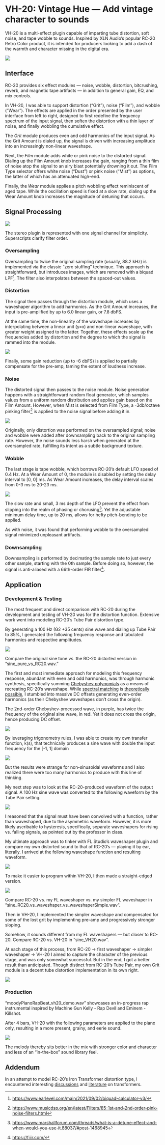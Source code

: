 # VH-20: Vintage Hue — Add vintage character to sounds

VH-20 is a multi-effect plugin capable of imparting tube distortion, soft noise, and tape wobble to sounds. Inspired by XLN Audio’s popular RC-20 Retro Color product, it is intended for producers looking to add a dash of the warmth and character missing in the digital era.

![](https://lh5.googleusercontent.com/JBnMO1ogGMjZPXKDC5crzFRtvziSxrluL4YuN6dRHrqXv2Q2mYF6YKhP63HNnmWqvSAQgbUZ2lH-5hccxmTgjj87LRzPe7fcU_s_FYrIWHXIBK0ceIMpm3VggKRL1Ofuj-a4sqK-ct1jZ-gH5NRUdjo)

## Interface

RC-20 provides six effect modules — noise, wobble, distortion, bitcrushing, reverb, and magnetic tape artifacts — in addition to general gain, EQ, and mix controls. 

In VH-20, I was able to support distortion (“Grit”), noise (“Film”), and wobble (“Wear”). The effects are applied in the order presented by the user interface from left to right, designed to first redefine the frequency spectrum of the input signal, then soften the distortion with a thin layer of noise, and finally wobbling the cumulative effect.

The _Grit_ module produces even and odd harmonics of the input signal. As the Grit Amount is dialed up, the signal is driven with increasing amplitude into an increasingly non-linear waveshape.

Next, the _Film_ module adds white or pink noise to the distorted signal. Dialing up the Film Amount knob increases the gain, ranging from a thin film of noise atop the signal to an airy blast potentially drowning it out. The Film Type selector offers white noise (“Dust”) or pink noise (“Mist”) as options, the latter of which has an attenuated high-end. 

Finally, the _Wear_ module applies a pitch wobbling effect reminiscent of aged tape. While the oscillation speed is fixed at a slow rate, dialing up the Wear Amount knob increases the magnitude of detuning that occurs.

## Signal Processing

![](https://i.imgur.com/y4heRXb.png)

The stereo plugin is represented with one signal channel for simplicity. Superscripts clarify filter order.

### Oversampling

Oversampling to twice the original sampling rate (usually, 88.2 kHz) is implemented via the classic “zero stuffing” technique. This approach is straightforward, but introduces images, which are removed with a biquad LPF[^1]. The filter also interpolates between the spaced-out values. 

### Distortion

The signal then passes through the distortion module, which uses a waveshaper algorithm to add harmonics. As the Grit Amount increases, the input is pre-amplified by up to 6.0 linear gain, or 7.8 dbFS. 

At the same time, the non-linearity of the waveshape increases by interpolating between a linear unit (y=x) and non-linear waveshape, with greater weight assigned to the latter. Together, these effects scale up the frequencies added by distortion and the degree to which the signal is rammed into the module.

![](https://lh3.googleusercontent.com/kvO5CvhcyhA2daNLEpHv9IKwylIEBuusPuBjiQNP73wS33HmMIAON_3g9RHo71WTtKv9-69rD59JCx2Z43A3Ou5pILuMSXQAb-8DaGAE8tzGf0qxi9NkpS7ej-WBF5OcSqqGNX7nFHXiQlU0qQup4ig)

Finally, some gain reduction (up to -6 dbFS) is applied to partially compensate for the pre-amp, taming the extent of loudness increase.

### Noise

The distorted signal then passes to the noise module. Noise generation happens with a straightforward random float generator, which samples values from a uniform random distribution and applies gain based on the Film Amount. However, when Mist is selected from Film Type, a -3db/octave pinking filter[^2] is applied to the noise signal before adding it in.

![](https://lh6.googleusercontent.com/OJ3vqNP93Ma5trIay_wCnQMy7zy8jzyf1eIUmgfqXOdiyTFgHrQqo-bBLhOTjGhc7VKVgmrD9QLHvB1VPW0NVuAnpqLAULscJXa8WU1Gg5a2xhnfArHqNJ8il7H-eu0qbKx6gVwFJpHAETBECNiw3v0)

Originally, only distortion was performed on the oversampled signal; noise and wobble were added after downsampling back to the original sampling rate. However, the noise sounds less harsh when generated at the oversampled rate, fulfilling its intent as a subtle background texture.

### Wobble

The last stage is tape wobble, which borrows RC-20’s default LFO speed of 0.4 Hz. At a Wear Amount of 0, the module is disabled by setting the delay interval to [0, 0] ms.
As Wear Amount increases, the delay interval scales from 0-3 ms to 20-23 ms. 

![](https://lh3.googleusercontent.com/TPDclSERlxKgXxfBJTxffaf5MnYy1jVzWZuAc1ps4LGBmeL87Hd86kTl0QfmVnhxEwlcADEeX_TBbdlW8rHKXSOT8xC8Q6nReHmKepvUH5UFq-eiFq3JyGgqJ4npVNMqPSkasuaiB2npnhH1_YnhNE4)

The slow rate and small, 3 ms depth of the LFO prevent the effect from slipping into the realm of phasing or chorusing[^3]. Yet the adjustable minimum delay time, up to 20 ms, allows for hefty pitch-bending to be applied.

As with noise, it was found that performing wobble to the oversampled signal minimized unpleasant artifacts.

### Downsampling

Downsampling is performed by decimating the sample rate to just every other sample, starting with the 0th sample. Before doing so, however, the signal is anti-aliased with a 66th-order FIR filter[^4].

## Application

### Development & Testing

The most frequent and direct comparison with RC-20 during the development and testing of VH-20 was for the distortion function. Extensive work went into modeling RC-20’s Tube Pair distortion type.

By generating a 100 Hz (G2 +35 cents) sine wave and dialing up Tube Pair to 85%, I generated the following frequency response and tabulated harmonics and respective amplitudes.

![](https://lh6.googleusercontent.com/EXtM0Peif5vnbDQ0zemck-DygYaJliBpCZRmDszWL8U5jFF-Jxb4q-B3ngzGqd-CKrZCtgi0M2CYJ7j8c4rEE2vou2LgOkHuTVFaNGP6myrpBOJ_vRfAcYCunMSNSYJOKNHoBhU6TjFTFop1LKpUbv8)

Compare the original sine tone vs. the RC-20 distorted version in “sine_pure_vs_RC20.wav.”

The first and most immediate approach for modeling this frequency response, abundant with even and odd harmonics, was through harmonic synthesis, specifically summing [Chebyshev polynomials](http://sites.music.columbia.edu/cmc/MusicAndComputers/chapter4/04_06.php) as a means of recreating RC-20’s waveshape. While [spectral matching](http://musicweb.ucsd.edu/~trsmyth/waveshaping/Example_Spectral_Matching.html) is [theoretically](https://dsp.stackexchange.com/questions/5959/add-odd-even-harmonics-to-signal) [possible](http://www.rs-met.com/documents/tutorials/Waveshaping.pdf), I stumbled into massive DC offsets generating even-order harmonics (as their Chebyshev waveshapes don’t cross the origin).


The 2nd-order Chebyshev-processed wave, in purple, has twice the frequency of the original sine wave, in red. Yet it does not cross the origin, hence producing DC offset.

![](https://lh6.googleusercontent.com/LIjP2KrIZ29eZ_b8CAODlJVuB_LqjeeNa9oAQ-VG4q8aX9YogaUk_NJrLcB-gEDkYZnNKAf30cfKyvk-okYlzUxvV33sxCBo-We_9oqSYknEszCVAynxtzHqf1QJY0wvft0EHmFthpUCKF8cqyGXMD0)

By leveraging trigonometry rules, I was able to create my own transfer function, k(s), that technically produces a sine wave with double the input frequency for the [-1, 1] domain

![](https://lh3.googleusercontent.com/_F99cBNqBFFe7-g0MXId1saq2MSmX9_UjtW9qNtlNxEmiUp8FKyhqAX2etpZcdBe7vojguj9CApsgxPpVN2cY_FSpc0EIBDrPwUHpc2sJzpCmTy3ptGBcAbc72NUUYnFtRl5fpB3vlUgX3ja9F81l4g)

But the results were strange for non-sinusoidal waveforms and I also realized there were too many harmonics to produce with this line of thinking. 

My next step was to look at the RC-20-produced waveform of the output signal. A 100 Hz sine wave was converted to the following waveform by the Tube Pair setting.

![](https://lh6.googleusercontent.com/kdviWAQJ-RCw3taX0HE3bE-5_1pFYuMdPrOSQ2I48EGukA6zQqMxY-plKL9wP3Hqq7jk_jfyih79wcX92B1ZMfr4YBLGtCX8MjEiNv2YQb0mmnZtfk2AAMsx2x0_u1PUf_5HeToZUCmbdMIshKblx9E)


I reasoned that the signal must have been convolved with a function, rather than waveshaped, due to the asymmetric waveform. However, it is more likely ascribable to hysteresis, specifically, separate waveshapers for rising vs. falling signals, as pointed out by the professor in class.

My ultimate approach was to tinker with FL Studio’s waveshaper plugin and compare my own distorted sound to that of RC-20’s — playing it by ear, literally. I arrived at the following waveshape function and resulting waveform.

![](https://lh6.googleusercontent.com/eUAV1FR-pc59t9n3mZwiDZpgQbbJTFQChM3gDeAlweQmPwIl_WXspJe2bM5tpGJdFWknpgTBt8vGro7k8ih229aFUfAIKSVI6qs9Ezk3cBk74ZkoQPZAC4PQJSuMMuSQ3YjfWHwqiftTwTJrLgS59oE)

To make it easier to program within VH-20, I then made a straight-edged version.

![](https://lh5.googleusercontent.com/49kSHlrCmcmznjdCyOon7yydcm3sTGhK7p-D1_IxKBM0BOutij1NJEnMgb_QsazzUBZWsVdR-8RKtiWC5mQ0yjvXDtXCZbJFlZ-LWguzJSZO_lQP-2hawAphh_OHXFrMoHWnVJblggwDFbgAmhuQXdE)


Compare RC-20 vs. my FL waveshaper vs.  my simpler FL waveshaper in “sine_RC20_vs_waveshaper_vs_waveshaperSimple.wav”.

Then in VH-20, I implemented the simpler waveshape and compensated for some of the lost grit by implementing pre-amp and progressively stronger sloping. 

Somehow, it sounds different from my FL waveshapers — but closer to RC-20. Compare RC-20 vs. VH-20 in “sine_VH20.wav”.

 At each stage of this process, from RC-20 → first waveshaper → simpler waveshaper → VH-20 I aimed to capture the character of the previous stage, and was only somewhat successful. But in the end, I got a better result than anticipated. Though distinct from RC-20’s Tube Pair, my own Grit module is a decent tube distortion implementation in its own right.

![](https://lh6.googleusercontent.com/YtbUSoZ1Fuu1Pcq5NOy2QLTiZkpd0SetcxriSBJVY3vPEQe_w909ZpfZj1fQppH3lluE57A8MmnT844rZkrg0DZWbkfAFaiukn67qOSUmcjxH4CJ7LdhWutKqkdtYtK6Gfb00Jc0kyP0WTARfMSr4UQ)

### Production

“moodyPianoRapBeat_vh20_demo.wav” showcases an in-progress rap instrumental inspired by Machine Gun Kelly - Rap Devil and Eminem - Killshot.

After 4 bars, VH-20 with the following parameters are applied to the piano only, resulting in a more present, grainy, and eerie sound.

![](https://lh5.googleusercontent.com/MSMFJXtAKxMFm2V8S_YUtOcC15b-2NiCQJ-l0qK6oGiRY_qS1i68faFK-sqK4eFhXxy5EkhRV4578Vm-P19dU-Jnedp3-zppKZVsD95AyozgkNbGX-Ix2gTvJCO64SQ4Lsxb_mXFpDiPZHIpuwsgVC0)

The melody thereby sits better in the mix with stronger color and character and less of an “in-the-box” sound library feel.

## Addendum

In an attempt to model RC-20’s Iron Transformer distortion type, I encountered interesting [discussions](https://www.kvraudio.com/forum/viewtopic.php?t=461007) and [literature](https://www.mennovanderveen.nl/images/onderzoek-ontwikkeling/publicaties/Partridge_1939_Distortion_in_Xfrmr_Cores.pdf) on transformers.

[^1]: https://www.earlevel.com/main/2021/09/02/biquad-calculator-v3/
[^2]: https://www.musicdsp.org/en/latest/Filters/85-1st-and-2nd-order-pink-noise-filters.html
[^3]: https://www.marshallforum.com/threads/what-is-a-detune-effect-and-when-would-you-use-it.88037/#post-1468945
[^4]: https://fiiir.com/




